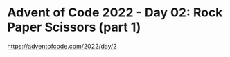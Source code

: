 # Advent of Code 2022 - Day 02: Rock Paper Scissors (part 1)

<https://adventofcode.com/2022/day/2>
